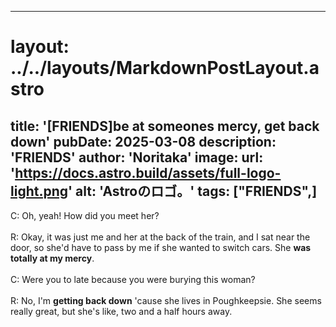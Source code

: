 
---
# layout: ../../layouts/MarkdownPostLayout.astro
title: '[FRIENDS]be at someones mercy, get back down'
pubDate: 2025-03-08
description: 'FRIENDS'
author: 'Noritaka'
image:
    url: 'https://docs.astro.build/assets/full-logo-light.png'
    alt: 'Astroのロゴ。'
tags: ["FRIENDS",]
---

C: Oh, yeah! How did you meet her?<br>
<br>
R: Okay, it was just me and her at the back of the train, and I sat near the door, so she'd have to pass by me if she wanted to switch cars. She **was totally at my mercy**.<br>
<br>
C: Were you to late because you were burying this woman?<br>
<br>
R: No, I'm **getting back down** 'cause she lives in Poughkeepsie. She seems really great, but she's like, two and a half hours away.
